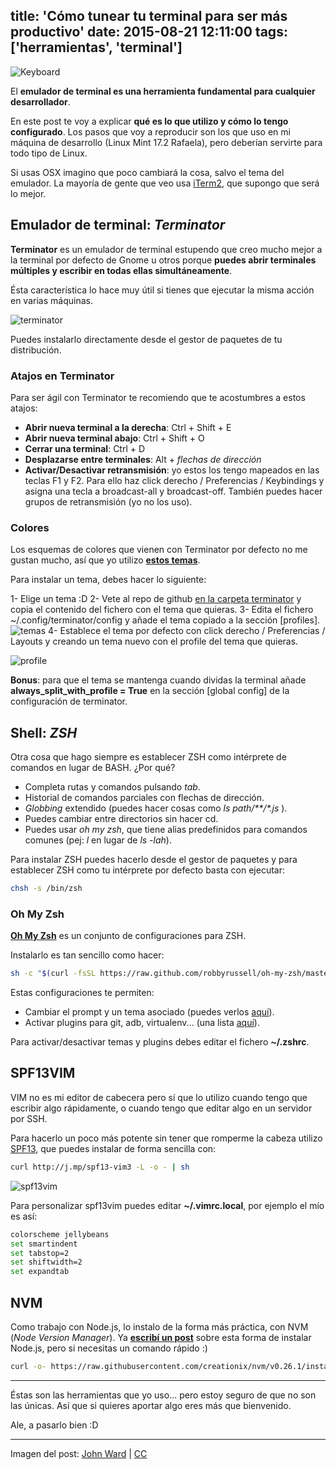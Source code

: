 title: 'Cómo tunear tu terminal para ser más productivo'
date: 2015-08-21 12:11:00
tags: ['herramientas', 'terminal']
---
![Keyboard](/images/2015-08/keyboard-2.jpg)

El **emulador de terminal es una herramienta fundamental para cualquier desarrollador**.

En este post te voy a explicar **qué es lo que utilizo y cómo lo tengo configurado**. Los pasos que voy a reproducir son los que uso en mi máquina de desarrollo (Linux Mint 17.2 Rafaela), pero deberían servirte para todo tipo de Linux.

Si usas OSX imagino que poco cambiará la cosa, salvo el tema del emulador. La mayoría de gente que veo usa [iTerm2](https://www.iterm2.com/), que supongo que será lo mejor.

## Emulador de terminal: *Terminator*

**Terminator** es un emulador de terminal estupendo que creo mucho mejor a la terminal por defecto de Gnome u otros porque **puedes abrir terminales múltiples y escribir en todas ellas simultáneamente**.

Ésta característica lo hace muy útil si tienes que ejecutar la misma acción en varias máquinas.

![terminator](/images/2015-08/terminal1.png)


Puedes instalarlo directamente desde el gestor de paquetes de tu distribución.


### Atajos en Terminator

Para ser ágil con Terminator te recomiendo que te acostumbres a estos atajos:

* **Abrir nueva terminal a la derecha**: Ctrl + Shift + E
* **Abrir nueva terminal abajo**: Ctrl + Shift + O
* **Cerrar una terminal**: Ctrl + D
* **Desplazarse entre terminales**: Alt + *flechas de dirección*
* **Activar/Desactivar retransmisión**: yo estos los tengo mapeados en las teclas F1 y F2. Para ello haz click derecho / Preferencias / Keybindings y asigna una tecla a broadcast-all y broadcast-off. También puedes hacer grupos de retransmisión (yo no los uso).

### Colores

Los esquemas de colores que vienen con Terminator por defecto no me gustan mucho, así que yo utilizo **[estos temas](https://github.com/mbadolato/iTerm2-Color-Schemes)**.

Para instalar un tema, debes hacer lo siguiente:

1- Elige un tema :D
2- Vete al repo de github [en la carpeta terminator](https://github.com/mbadolato/iTerm2-Color-Schemes/tree/master/terminator) y copia el contenido del fichero con el tema que quieras.
3- Edita el fichero ~/.config/terminator/config y añade el tema copiado a la sección [profiles].
![temas](/images/2015-08/themes.png)
4- Establece el tema por defecto con click derecho / Preferencias / Layouts y creando un tema nuevo con el profile del tema que quieras.

![profile](/images/2015-08/profile.png)

**Bonus**: para que el tema se mantenga cuando dividas la terminal añade **always\_split\_with\_profile = True** en la sección [global config] de la configuración de terminator.

## Shell: *ZSH*

Otra cosa que hago siempre es establecer ZSH como intérprete de comandos en lugar de BASH. ¿Por qué?

* Completa rutas y comandos pulsando *tab*.
* Historial de comandos parciales con flechas de dirección.
* *Globbing* extendido (puedes hacer cosas como *ls path/\*\*/\*.js* ).
* Puedes cambiar entre directorios sin hacer cd.
* Puedes usar *oh my zsh*, que tiene alias predefinidos para comandos comunes (pej: *l* en lugar de *ls -lah*).

Para instalar ZSH puedes hacerlo desde el gestor de paquetes y para establecer ZSH como tu intérprete por defecto basta con ejecutar:

```bash
chsh -s /bin/zsh
```

### Oh My Zsh

**[Oh My Zsh](https://github.com/robbyrussell/oh-my-zsh)** es un conjunto de configuraciones para ZSH.

Instalarlo es tan sencillo como hacer:

```bash
sh -c "$(curl -fsSL https://raw.github.com/robbyrussell/oh-my-zsh/master/tools/install.sh)"
```

Estas configuraciones te permiten:

* Cambiar el prompt y un tema asociado (puedes verlos [aquí](https://github.com/robbyrussell/oh-my-zsh/wiki/themes)).
* Activar plugins para git, adb, virtualenv... (una lista [aquí](https://github.com/robbyrussell/oh-my-zsh/tree/master/plugins)).

Para activar/desactivar temas y plugins debes editar el fichero **~/.zshrc**.

## SPF13VIM

VIM no es mi editor de cabecera pero sí que lo utilizo cuando tengo que escribir algo rápidamente, o cuando tengo que editar algo en un servidor por SSH.

Para hacerlo un poco más potente sin tener que romperme la cabeza utilizo [SPF13](http://vim.spf13.com/), que puedes instalar de forma sencilla con:

```bash
curl http://j.mp/spf13-vim3 -L -o - | sh
```

![spf13vim](/images/2015-08/vim.png)


Para personalizar spf13vim puedes editar **~/.vimrc.local**, por ejemplo el mío es así:

```bash
colorscheme jellybeans
set smartindent
set tabstop=2
set shiftwidth=2
set expandtab
```


## NVM

Como trabajo con Node.js, lo instalo de la forma más práctica, con NVM (*Node Version Manager*). Ya **[escribí un post](/2015/05/instalar-nodejs/)** sobre esta forma de instalar Node.js, pero si necesitas un comando rápido :)

```bash
curl -o- https://raw.githubusercontent.com/creationix/nvm/v0.26.1/install.sh | bash
```

----

Éstas son las herramientas que yo uso... pero estoy seguro de que no son las únicas. Así que si quieres aportar algo eres más que bienvenido.

Ale, a pasarlo bien :D

---


Imagen del post: [John Ward](http://www.flickr.com/photos/33624275@N00/) | [CC](http://creativecommons.org/licenses/by/2.0/)
